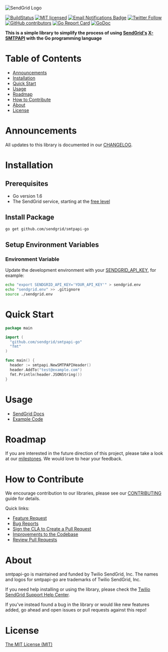 ![SendGrid Logo](https://uiux.s3.amazonaws.com/2016-logos/email-logo%402x.png)

[![BuildStatus](https://travis-ci.org/sendgrid/smtpapi-go.svg?branch=master)](https://travis-ci.org/sendgrid/smtpapi-go)
[![MIT licensed](https://img.shields.io/badge/license-MIT-blue.svg)](./LICENSE.md)
[![Email Notifications Badge](https://dx.sendgrid.com/badge/php)](https://dx.sendgrid.com/newsletter/php)
[![Twitter Follow](https://img.shields.io/twitter/follow/sendgrid.svg?style=social&label=Follow)](https://twitter.com/sendgrid)
[![GitHub contributors](https://img.shields.io/github/contributors/sendgrid/smtpapi-go.svg)](https://github.com/sendgrid/smtpapi-go/graphs/contributors)
[![Go Report Card](https://goreportcard.com/badge/github.com/sendgrid/smtpapi-go)](https://goreportcard.com/report/github.com/sendgrid/smtpapi-go)
[![GoDoc](https://godoc.org/github.com/sendgrid/smtpapi-go?status.svg)](https://godoc.org/github.com/sendgrid/smtpapi-go)

**This is a simple library to simplify the process of using [SendGrid's](https://sendgrid.com) [X-SMTPAPI](http://sendgrid.com/docs/API_Reference/SMTP_API/index.html) with the Go programming language**

# Table of Contents

* [Announcements](#announcements)
* [Installation](#installation)
* [Quick Start](#quick-start)
* [Usage](#usage)
* [Roadmap](#roadmap)
* [How to Contribute](#how-to-contribute)
* [About](#about)
* [License](#license)

# Announcements

All updates to this library is documented in our [CHANGELOG](https://github.com/sendgrid/smtpapi-go/blob/master/CHANGELOG.md).

<a name="installation"></a>
# Installation

## Prerequisites

* Go version 1.6
* The SendGrid service, starting at the [free level](https://sendgrid.com/free?source=smtpapi-go)

## Install Package

```bash
go get github.com/sendgrid/smtpapi-go
```

## Setup Environment Variables

### Environment Variable

Update the development environment with your [SENDGRID_API_KEY](https://app.sendgrid.com/settings/api_keys), for example:

```bash
echo "export SENDGRID_API_KEY='YOUR_API_KEY'" > sendgrid.env
echo "sendgrid.env" >> .gitignore
source ./sendgrid.env
```

<a name="quick-start"></a>
# Quick Start

```go
package main

import (
  "github.com/sendgrid/smtpapi-go"
  "fmt"
)

func main() {
  header := smtpapi.NewSMTPAPIHeader()
  header.AddTo("test@example.com")
  fmt.Println(header.JSONString())
}
```
<a name="usage"></a>
# Usage

* [SendGrid Docs](https://sendgrid.com/docs/API_Reference/SMTP_API/index.html)
* [Example Code](https://github.com/sendgrid/smtpapi-go/tree/master/examples)

# Roadmap

If you are interested in the future direction of this project, please take a look at our [milestones](https://github.com/sendgrid/smtpapi-go/milestones). We would love to hear your feedback.

# How to Contribute

We encourage contribution to our libraries, please see our [CONTRIBUTING](https://github.com/sendgrid/smtpapi-go/blob/master/CONTRIBUTING.md) guide for details.

Quick links:

* [Feature Request](https://github.com/sendgrid/smtpapi-go/blob/master/CONTRIBUTING.md#feature-request)
* [Bug Reports](https://github.com/sendgrid/smtpapi-go/blob/master/CONTRIBUTING.md#submit-a-bug-report)
* [Sign the CLA to Create a Pull Request](https://github.com/sendgrid/smtpapi-go/blob/master/CONTRIBUTING.md#cla)
* [Improvements to the Codebase](https://github.com/sendgrid/smtpapi-go/blob/master/CONTRIBUTING.md#improvements-to-the-codebase)
* [Review Pull Requests](https://github.com/sendgrid/smtpapi-go/blob/master/CONTRIBUTING.md#code-reviews)

<a name="about"></a>
# About

smtpapi-go is maintained and funded by Twilio SendGrid, Inc. The names and logos for smtpapi-go are trademarks of Twilio SendGrid, Inc.

If you need help installing or using the library, please check the [Twilio SendGrid Support Help Center](https://support.sendgrid.com).

If you've instead found a bug in the library or would like new features added, go ahead and open issues or pull requests against this repo!

# License

[The MIT License (MIT)](LICENSE.md)
